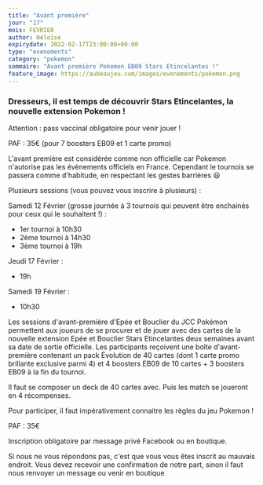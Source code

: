 ```yaml
---
title: "Avant première"
jour: "17"
mois: FEVRIER
author: Héloïse
expirydate: 2022-02-17T23:00:00+00:00
type: "evenements"
category: "pokemon"
sommaire: "Avant première Pokemon EB09 Stars Etincelantes !"
feature_image: https://aubeaujeu.com/images/evenements/pokemon.png
---
```

### Dresseurs, il est temps de découvrir Stars Etincelantes, la nouvelle extension Pokemon !

Attention : pass vaccinal obligatoire pour venir jouer !

PAF : 35€ (pour 7 boosters EB09 et 1 carte promo)

L'avant première est considérée comme non officielle car Pokemon n'autorise pas les évènements officiels en France.
Cependant le tournois se passera comme d'habitude, en respectant les gestes barrières 😃

Plusieurs sessions (vous pouvez vous inscrire à plusieurs) :

Samedi 12 Février (grosse journée à 3 tournois qui peuvent être enchainés pour ceux qui le souhaitent !) :
- 1er tournoi à 10h30
- 2ème tournoi à 14h30
- 3ème tournoi à 19h

Jeudi 17 Février :
- 19h

Samedi 19 Février :
- 10h30

Les sessions d'avant-première d'Epée et Bouclier du JCC Pokémon permettent aux joueurs de se procurer et de jouer avec des cartes de la nouvelle extension Epée et Bouclier Stars Etincelantes deux semaines avant sa date de sortie officielle.
Les participants reçoivent une boîte d'avant-première contenant un pack Évolution de 40 cartes (dont 1 carte promo brillante exclusive parmi 4) et 4 boosters EB09 de 10 cartes + 3 boosters EB09 à la fin du tournoi.

Il faut se composer un deck de 40 cartes avec. Puis les match se joueront en 4 récompenses.

Pour participer, il faut impérativement connaitre les règles du jeu Pokemon !

PAF : 35€

Inscription obligatoire par message privé Facebook ou en boutique.

Si nous ne vous répondons pas, c'est que vous vous êtes inscrit au mauvais endroit. Vous devez recevoir une confirmation de notre part, sinon il faut nous renvoyer un message ou venir en boutique
